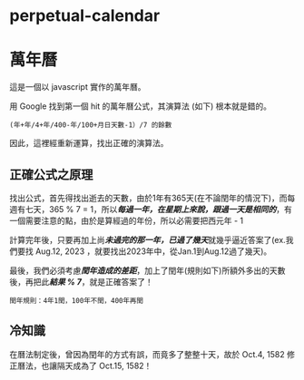 # perpetual-calendar
# 萬年曆
這是一個以 javascript 實作的萬年曆。

用 Google 找到第一個 hit 的萬年曆公式，其演算法 (如下) 根本就是錯的。

 `(年+年/4+年/400-年/100+月日天數-1）/7 的餘數`

因此，這裡經重新運算，找出正確的演算法。

## 正確公式之原理
找出公式，首先得找出逝去的天數，由於1年有365天(在不論閏年的情況下)，而每週有七天，365 % 7 = 1，所以***每過一年，在星期上來說，跟過一天是相同的***，有一個需要注意的點，由於是算經過的年份，所以必需要把西元年 - 1

計算完年後，只要再加上尚***未過完的那一年，已過了幾天***就幾乎逼近答案了(ex.我們要找 Aug.12, 2023 ，就要找出2023年中，從Jan.1到Aug.12過了幾天)。

最後，我們必須考慮***閏年造成的差距***，加上了閏年(規則如下)所額外多出的天數後，再把此***結果 % 7***，就是正確答案了！

`閏年規則：4年1閏，100年不閏，400年再閏`

## 冷知識
在曆法制定後，曾因為閏年的方式有誤，而竟多了整整十天，故於 Oct.4, 1582 修正曆法，也讓隔天成為了 Oct.15, 1582！

